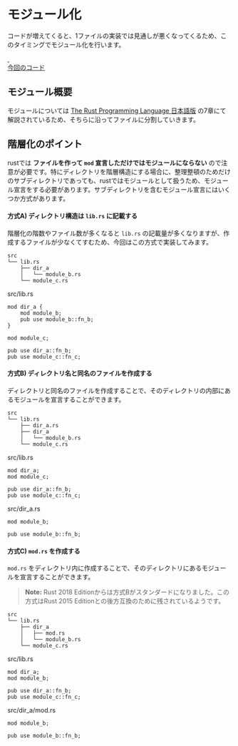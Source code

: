 # モジュール化

コードが増えてくると、1ファイルの実装では見通しが悪くなってくるため、このタイミングでモジュール化を行います。

<a class="source" href="https://github.com/tkzwhr/rustwi/compare/2...3?diff=split" target="_blank" rel="noopener noreferrer">
    <div class="icon">&nbsp;</div>
    <span>今回のコード</span>
</a>

## モジュール概要

モジュールについては [The Rust Programming Language 日本語版](https://doc.rust-jp.rs/book-ja/ch07-00-managing-growing-projects-with-packages-crates-and-modules.html) の7章にて解説されているため、そちらに沿ってファイルに分割していきます。

## 階層化のポイント

rustでは **ファイルを作って `mod` 宣言しただけではモジュールにならない** ので注意が必要です。特にディレクトリを階層構造にする場合に、整理整頓のためだけのサブディレクトリであっても、rustではモジュールとして扱うため、モジュール宣言をする必要があります。サブディレクトリを含むモジュール宣言にはいくつか方式があります。

#### 方式A) ディレクトリ構造は `lib.rs` に記載する

階層化の階数やファイル数が多くなると `lib.rs` の記載量が多くなりますが、作成するファイルが少なくてすむため、今回はこの方式で実装してみます。

```text
src
└── lib.rs
    ├── dir_a
    │   └── module_b.rs
    └── module_c.rs
```

<div class="filename"><div>src/lib.rs</div></div>

```rust,ignore
mod dir_a {
    mod module_b;
    pub use module_b::fn_b;
}

mod module_c;

pub use dir_a::fn_b;
pub use module_c::fn_c;
```

#### 方式B)  ディレクトリ名と同名のファイルを作成する

ディレクトリと同名のファイルを作成することで、そのディレクトリの内部にあるモジュールを宣言することができます。

```text
src
└── lib.rs
    ├── dir_a.rs
    ├── dir_a
    │   └── module_b.rs
    └── module_c.rs
```

<div class="filename"><div>src/lib.rs</div></div>

```rust,ignore
mod dir_a;
mod module_c;

pub use dir_a::fn_b;
pub use module_c::fn_c;
```

<div class="filename"><div>src/dir_a.rs</div></div>

```rust,ignore
mod module_b;

pub use module_b::fn_b;
```

#### 方式C)  `mod.rs` を作成する

`mod.rs` をディレクトリ内に作成することで、そのディレクトリにあるモジュールを宣言することができます。

> **Note:** Rust 2018 Editionからは方式Bがスタンダードになりました。この方式はRust 2015 Editionとの後方互換のために残されているようです。

```text
src
└── lib.rs
    ├── dir_a
    │   ├── mod.rs
    │   └── module_b.rs
    └── module_c.rs
```

<div class="filename"><div>src/lib.rs</div></div>

```rust,ignore
mod dir_a;
mod module_b;

pub use dir_a::fn_b;
pub use module_c::fn_c;
```

<div class="filename"><div>src/dir_a/mod.rs</div></div>

```rust,ignore
mod module_b;

pub use module_b::fn_b;
```
